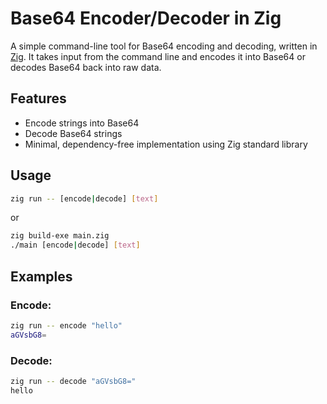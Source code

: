 # Base64 Encoder/Decoder in Zig

A simple command-line tool for Base64 encoding and decoding, written in [Zig](https://ziglang.org/).
It takes input from the command line and encodes it into Base64 or decodes Base64 back into raw data.

## Features

- Encode strings into Base64
- Decode Base64 strings
- Minimal, dependency-free implementation using Zig standard library

## Usage

```sh
zig run -- [encode|decode] [text]
```

or
```sh
zig build-exe main.zig
./main [encode|decode] [text]
```

## Examples

### Encode:

```sh
zig run -- encode "hello"
aGVsbG8=
```

### Decode:

```sh
zig run -- decode "aGVsbG8="
hello
```

